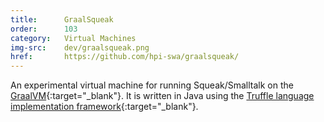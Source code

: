 ```yaml
---
title:      GraalSqueak
order:      103
category:   Virtual Machines
img-src:    dev/graalsqueak.png
href:       https://github.com/hpi-swa/graalsqueak/
---
```

An experimental virtual machine for running Squeak/Smalltalk on the
[GraalVM][graalvm]{:target="_blank"}.
It is written in Java using the
[Truffle language implementation framework][truffle]{:target="_blank"}.

[graalvm]: https://www.graalvm.org/
[truffle]: https://github.com/oracle/graal/tree/master/truffle
